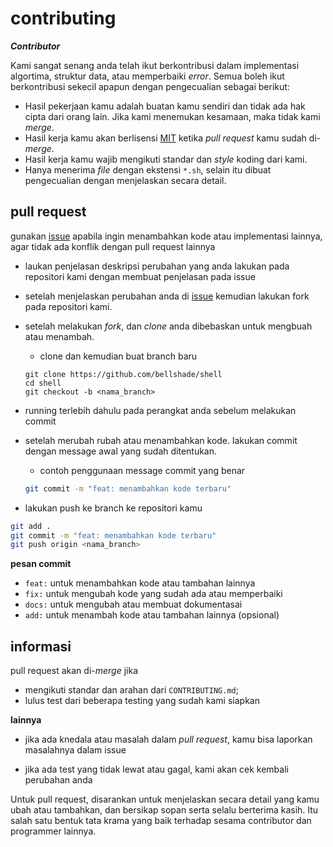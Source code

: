 # contributing

***Contributor***

Kami sangat senang anda telah ikut berkontribusi dalam implementasi algortima, struktur data, atau memperbaiki *error*.
Semua boleh ikut berkontribusi sekecil apapun dengan pengecualian sebagai berikut:

- Hasil pekerjaan kamu adalah buatan kamu sendiri dan tidak ada hak cipta dari orang lain. Jika kami menemukan kesamaan, maka tidak kami *merge*.
- Hasil kerja kamu akan berlisensi [MIT](LICENSE) ketika *pull request* kamu sudah di-*merge*.
- Hasil kerja kamu wajib mengikuti standar dan *style* koding dari kami.
- Hanya menerima *file* dengan ekstensi ``*.sh``, selain itu dibuat pengecualian dengan menjelaskan secara detail.


## pull request

gunakan [issue](https://github.com/bellshade/Shell/issues/new) apabila ingin menambahkan kode atau implementasi lainnya, agar tidak ada konflik dengan pull request lainnya

- laukan penjelasan deskripsi perubahan yang anda lakukan pada repositori kami dengan membuat penjelasan pada issue

- setelah menjelaskan perubahan anda di [issue]()  kemudian lakukan fork pada repositori kami.

- setelah melakukan _fork_, dan _clone_ anda dibebaskan untuk mengbuah atau menambah.
    - clone dan kemudian buat branch baru
    ```
    git clone https://github.com/bellshade/shell
    cd shell
    git checkout -b <nama_branch>
    ```

- running terlebih dahulu pada perangkat anda sebelum melakukan commit

- setelah merubah rubah atau menambahkan kode. lakukan commit dengan message awal yang sudah ditentukan.
    - contoh penggunaan message commit yang benar
    ```bash
    git commit -m "feat: menambahkan kode terbaru"
    ```

- lakukan push ke branch ke repositori kamu
```bash
git add .
git commit -m "feat: menambahkan kode terbaru"
git push origin <nama_branch>
```


**pesan commit**

- ``feat:`` untuk menambahkan kode atau tambahan lainnya
- ``fix:`` untuk mengubah kode yang sudah ada atau memperbaiki
- ``docs:`` untuk mengubah atau membuat dokumentasai
- ``add:`` untuk menambah kode atau tambahan lainnya (opsional)

## informasi

pull request akan di-_merge_ jika
- mengikuti standar dan arahan dari ``CONTRIBUTING.md``;
- lulus test dari beberapa testing yang sudah kami siapkan

**lainnya**

- jika ada knedala atau masalah dalam _pull request_, kamu bisa laporkan masalahnya dalam issue

- jika ada test yang tidak lewat atau gagal, kami akan cek kembali perubahan anda

Untuk pull request, disarankan untuk menjelaskan secara detail yang kamu ubah atau tambahkan, dan bersikap sopan serta selalu berterima kasih. Itu salah satu bentuk tata krama yang baik terhadap sesama contributor dan programmer lainnya.